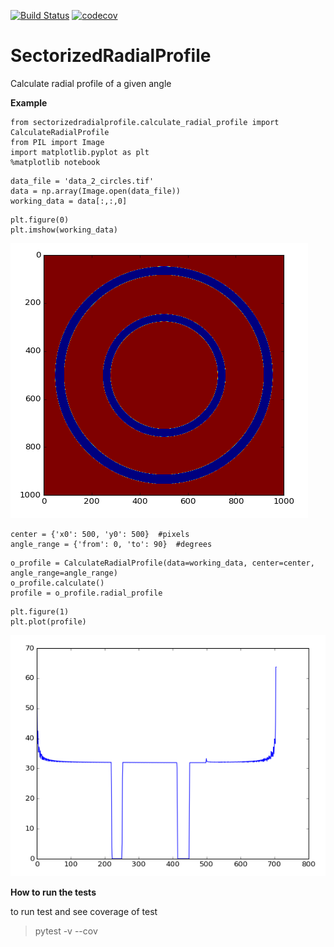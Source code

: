 [![Build Status](https://travis-ci.org/JeanBilheux/SectorizedRadialProfile.svg?branch=master)](https://travis-ci.org/JeanBilheux/SectorizedRadialProfile)
[![codecov](https://codecov.io/gh/JeanBilheux/SectorizedRadialProfile/branch/master/graph/badge.svg)](https://codecov.io/gh/JeanBilheux/SectorizedRadialProfile)


# SectorizedRadialProfile
Calculate radial profile of a given angle

**Example**

```
from sectorizedradialprofile.calculate_radial_profile import CalculateRadialProfile
from PIL import Image
import matplotlib.pyplot as plt
%matplotlib notebook
```

```
data_file = 'data_2_circles.tif'
data = np.array(Image.open(data_file))
working_data = data[:,:,0]   
```

```
plt.figure(0)
plt.imshow(working_data)
```

![alt text](docs/_static/raw_data.png "workding data")

``` 
center = {'x0': 500, 'y0': 500}  #pixels
angle_range = {'from': 0, 'to': 90}  #degrees
```

```
o_profile = CalculateRadialProfile(data=working_data, center=center, angle_range=angle_range)
o_profile.calculate()
profile = o_profile.radial_profile
```

```
plt.figure(1)
plt.plot(profile)
```

![alt text](docs/_static/sector_profile.png "profile")


**How to run the tests**

to run test and see coverage of test
> pytest -v --cov


